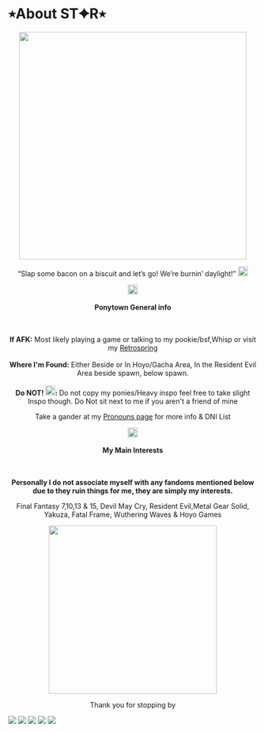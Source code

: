 # ⭒About ST✦R⭒
<p align="center"> <img src=https://raw.githubusercontent.com/Starb3rryJ3lly/for-github/main/Untitled15_20240601113622.png height="460px">

<p align="center"> “Slap some bacon on a biscuit and let’s go! We’re burnin’ daylight!” <img src=https://maguro.carrd.co/assets/images/gallery04/b51e4072.png?v=6d27d80b height="20px">
 

<p align="center"> <img src=https://64.media.tumblr.com/71ac74e020b23acc2361a4ce5e25e1c1/b616fdcd1c008954-84/s640x960/152f7c3a774f1c03b69ad1134599d668f52e4605.pnj height="20px">
<br><br><b>Ponytown General info </b>
<p align="center"> <br><br><b>If AFK:</b> Most likely playing a game or talking to my pookie/bsf,Whisp or visit my <a href="https://retrospring.net/@StarberryJelly">Retrospring</a>
 <br><br><b> Where I'm Found:</b> Either Beside or In Hoyo/Gacha Area, In the Resident Evil Area beside spawn, below spawn.
 <br><br><b> Do NOT! <img src=https://xyz.crd.co/assets/images/gallery11/3e511865.gif?v=6ecccb1c height="20px">: </b> Do not copy my ponies/Heavy inspo feel free to take slight Inspo though.
  Do Not sit next to me if you aren't a friend of mine
  
  <p align="center"> Take a gander at my <a href="https://en.pronouns.page/@StarJelly">Pronouns page</a> for more info & DNI List 

 <p align="center"> <img src=https://64.media.tumblr.com/71ac74e020b23acc2361a4ce5e25e1c1/b616fdcd1c008954-84/s640x960/152f7c3a774f1c03b69ad1134599d668f52e4605.pnj height="20px">
<br><br><b> My Main Interests </b> 

<p align="center"> <br><br><b>Personally I do not associate myself with any fandoms mentioned below due to they ruin things for me, they are simply my interests.</b>
<p align="center"> Final Fantasy 7,10,13 & 15, Devil May Cry, Resident Evil,Metal Gear Solid, Yakuza, Fatal Frame, Wuthering Waves & Hoyo Games


<p align="center">  <img src= https://64.media.tumblr.com/ac532b3a5d958628c1fbe91cadc0d817/4b0a040329ee9659-fc/s400x600/6a527c4d5def74241b1e7acb0e34eb839d9e7f17.gifv height="340px">
<p align="center"> Thank you for stopping by 


![](https://blinkies.neocities.org/b/display/0188-knifechainsaw.gif) ![](https://blinkies.neocities.org/b/display/0036-fire.gif) ![](https://i.imgur.com/KJ3jZpB.gif) ![](https://blinkies.neocities.org/b/display/0178-mikuwink2.gif) ![](https://blinkies.neocities.org/b/display/0094-tinycats.gif) 
